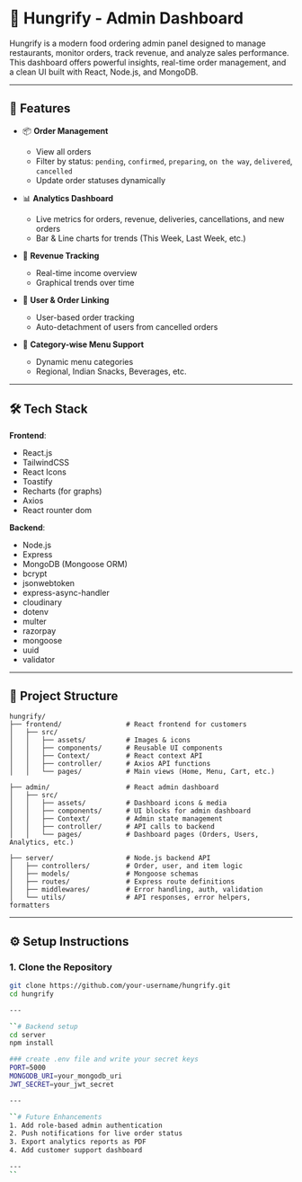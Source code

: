 # 🍔 Hungrify - Admin Dashboard

Hungrify is a modern food ordering admin panel designed to manage restaurants, monitor orders, track revenue, and analyze sales performance. This dashboard offers powerful insights, real-time order management, and a clean UI built with React, Node.js, and MongoDB.

---

## 🚀 Features

- 📦 **Order Management**

  - View all orders
  - Filter by status: `pending`, `confirmed`, `preparing`, `on the way`, `delivered`, `cancelled`
  - Update order statuses dynamically

- 📊 **Analytics Dashboard**

  - Live metrics for orders, revenue, deliveries, cancellations, and new orders
  - Bar & Line charts for trends (This Week, Last Week, etc.)

- 🧾 **Revenue Tracking**

  - Real-time income overview
  - Graphical trends over time

- 👥 **User & Order Linking**

  - User-based order tracking
  - Auto-detachment of users from cancelled orders

- 📁 **Category-wise Menu Support**
  - Dynamic menu categories
  - Regional, Indian Snacks, Beverages, etc.

---

## 🛠️ Tech Stack

**Frontend**:

- React.js
- TailwindCSS
- React Icons
- Toastify
- Recharts (for graphs)
- Axios
- React rounter dom

**Backend**:

- Node.js
- Express
- MongoDB (Mongoose ORM)
- bcrypt
- jsonwebtoken
- express-async-handler
- cloudinary
- dotenv
- multer
- razorpay
- mongoose
- uuid
- validator

---

## 📂 Project Structure

```
hungrify/
├── frontend/                # React frontend for customers
│   ├── src/
│   │   ├── assets/          # Images & icons
│   │   ├── components/      # Reusable UI components
│   │   ├── Context/         # React context API
│   │   ├── controller/      # Axios API functions
│   │   └── pages/           # Main views (Home, Menu, Cart, etc.)

├── admin/                   # React admin dashboard
│   ├── src/
│   │   ├── assets/          # Dashboard icons & media
│   │   ├── components/      # UI blocks for admin dashboard
│   │   ├── Context/         # Admin state management
│   │   ├── controller/      # API calls to backend
│   │   └── pages/           # Dashboard pages (Orders, Users, Analytics, etc.)

├── server/                  # Node.js backend API
│   ├── controllers/         # Order, user, and item logic
│   ├── models/              # Mongoose schemas
│   ├── routes/              # Express route definitions
│   ├── middlewares/         # Error handling, auth, validation
│   └── utils/               # API responses, error helpers, formatters
```

---

## ⚙️ Setup Instructions

### 1. Clone the Repository

```bash
git clone https://github.com/your-username/hungrify.git
cd hungrify

---

``# Backend setup
cd server
npm install

### create .env file and write your secret keys
PORT=5000
MONGODB_URI=your_mongodb_uri
JWT_SECRET=your_jwt_secret

---

``# Future Enhancements
1. Add role-based admin authentication
2. Push notifications for live order status
3. Export analytics reports as PDF
4. Add customer support dashboard

---
``
```

